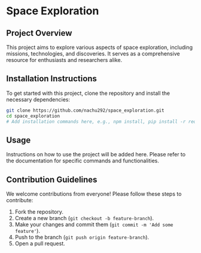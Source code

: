 # Space Exploration

## Project Overview
This project aims to explore various aspects of space exploration, including missions, technologies, and discoveries. It serves as a comprehensive resource for enthusiasts and researchers alike.

## Installation Instructions
To get started with this project, clone the repository and install the necessary dependencies:

```bash
git clone https://github.com/nachu292/space_exploration.git
cd space_exploration
# Add installation commands here, e.g., npm install, pip install -r requirements.txt
```

## Usage
Instructions on how to use the project will be added here. Please refer to the documentation for specific commands and functionalities.

## Contribution Guidelines
We welcome contributions from everyone! Please follow these steps to contribute:

1. Fork the repository.
2. Create a new branch (`git checkout -b feature-branch`).
3. Make your changes and commit them (`git commit -m 'Add some feature'`).
4. Push to the branch (`git push origin feature-branch`).
5. Open a pull request.
